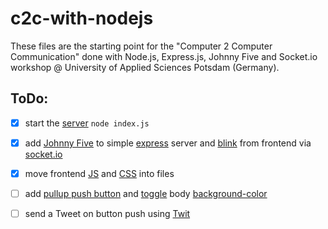 # c2c-with-nodejs

These files are the starting point for the "Computer 2 Computer Communication" done with Node.js, Express.js, Johnny Five and Socket.io workshop @ University of Applied Sciences Potsdam (Germany).  


## ToDo:  

- [x] start the [server][start] `node index.js`
- [x] add [Johnny Five][j5] to simple [express][ex] server and [blink][blink] from frontend via [socket.io][sio]
- [x] move frontend [JS][js] and [CSS][css] into files
- [ ] add [pullup push button][button] and [toggle][sto1] body [background-color][mdn1]
- [ ] send a Tweet on button push using [Twit][tw]


[start]: https://stackoverflow.com/questions/15206849/how-to-execute-a-hello-world-javascript-file-in-node-js
[tw]: https://github.com/ttezel/twit
[ex]: http://expressjs.com/de/
[j5]: http://johnny-five.io/
[sio]: https://socket.io/
[blink]: http://johnny-five.io/examples/led-blink/
[button]: http://johnny-five.io/examples/button-pullup/
[sto1]: https://stackoverflow.com/questions/5195303/set-css-property-in-javascript
[mdn1]: https://developer.mozilla.org/de/docs/Web/CSS/background-color
[css]: https://developer.mozilla.org/en-US/docs/Learn/CSS/Introduction_to_CSS/How_CSS_works#How_to_apply_your_CSS_to_your_HTML
[js]: https://developer.mozilla.org/en-US/docs/Learn/Getting_started_with_the_web/JavaScript_basics#A_hello_world_example